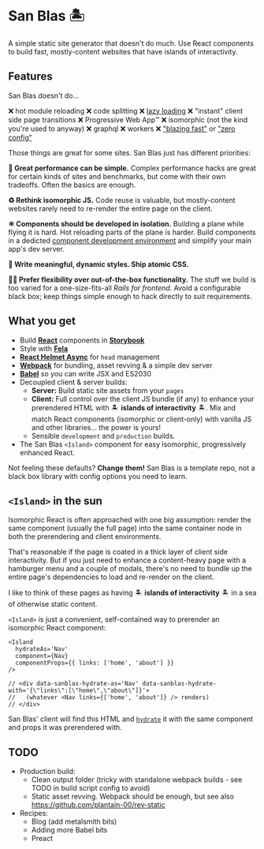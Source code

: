 # San Blas 🏝

A simple static site generator that doesn't do much. Use React components to build fast, mostly-content websites that have islands of interactivity.

## Features

San Blas doesn't do…

❌ hot module reloading
❌ code splitting
❌ [lazy loading](https://www.bensmithett.com/an-argument-against-lazy-loading/)
❌ "instant" client side page transitions
❌ Progressive Web App™
❌ isomorphic (not the kind you're used to anyway)
❌ graphql
❌ workers
❌ ["blazing fast"](https://github.com/search?q=blazing+fast) or ["zero config"](https://github.com/search?q=zero+config)

Those things are great for some sites. San Blas just has different priorities:

**🚀 Great performance can be simple.** Complex performance hacks are great for certain kinds of sites and benchmarks, but come with their own tradeoffs. Often the basics are enough.

**♻️ Rethink isomorphic JS.** Code reuse is valuable, but mostly-content websites rarely need to re-render the entire page on the client.

**⚛️ Components should be developed in isolation.** Building a plane while flying it is hard. Hot reloading parts of the plane is harder. Build components in a dedicted [component development environment](https://storybook.js.org/) and simplify your main app's dev server.

**🧬 Write meaningful, dynamic styles. Ship atomic CSS.**

**🤷‍♀️ Prefer flexibility over out-of-the-box functionality.** The stuff we build is too varied for a one-size-fits-all _Rails for frontend_. Avoid a configurable black box; keep things simple enough to hack directly to suit requirements.

## What you get

- Build **[React](https://reactjs.org/)** components in **[Storybook](https://storybook.js.org/)**
- Style with **[Fela](http://fela.js.org/)**
- **[React Helmet Async](https://github.com/staylor/react-helmet-async/)** for `head` management
- **[Webpack](https://webpack.js.org/)** for bundling, asset revving & a simple dev server
- **[Babel](https://babeljs.io/)** so you can write JSX and ES2030
- Decoupled client & server builds:
  - **Server:** Build static site assets from your `pages`
  - **Client:** Full control over the client JS bundle (if any) to enhance your prerendered HTML with 🏝 **islands of interactivity** 🏝. Mix and match React components (isomorphic or client-only) with vanilla JS and other libraries… the power is yours!
  - Sensible `development` and `production` builds.
- The San Blas `<Island>` component for easy isomorphic, progressively enhanced React.

Not feeling these defaults? **Change them!** San Blas is a template repo, not a black box library with config options you need to learn.

## `<Island>` in the sun

Isomorphic React is often approached with one big assumption: render the same component (usually the full page) into the same container node in both the prerendering and client environments.

That's reasonable if the page is coated in a thick layer of client side interactivity. But if you just need to enhance a content-heavy page with a hamburger menu and a couple of modals, there's no need to bundle up the entire page's dependencies to load and re-render on the client.

I like to think of these pages as having 🏝 **islands of interactivity** 🏝 in a sea of otherwise static content.

`<Island>` is just a convenient, self-contained way to prerender an isomorphic React component:

```es6
<Island
  hydrateAs='Nav'
  component={Nav}
  componentProps={{ links: ['home', 'about'] }}
/>

// <div data-sanblas-hydrate-as='Nav' data-sanblas-hydrate-with='{\"links\":[\"home\",\"about\"]}'>
//   (whatever <Nav links={['home', 'about']} /> renders)
// </div>
```

San Blas' client will find this HTML and [`hydrate`](https://reactjs.org/docs/react-dom.html#hydrate) it with the same component and props it was prerendered with.


## TODO

- Production build:
  - Clean output folder (tricky with standalone webpack builds - see TODO in build script config to avoid)
  - Static asset revving. Webpack should be enough, but see also https://github.com/plantain-00/rev-static
- Recipes:
  - Blog (add metalsmith bits)
  - Adding more Babel bits
  - Preact
